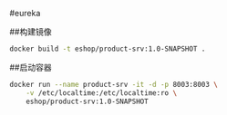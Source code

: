 #eureka

##构建镜像
```Bash
docker build -t eshop/product-srv:1.0-SNAPSHOT .
```

##启动容器
```Bash
docker run --name product-srv -it -d -p 8003:8003 \
    -v /etc/localtime:/etc/localtime:ro \
    eshop/product-srv:1.0-SNAPSHOT
```
